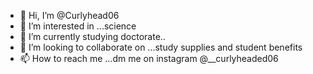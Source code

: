- 👋 Hi, I’m @Curlyhead06
- 👀 I’m interested in ...science
- 🌱 I’m currently studying doctorate..
- 💞️ I’m looking to collaborate on ...study supplies and student benefits
- 📫 How to reach me ...dm me on instagram @__curlyheaded06

<!---
Curlyhead06/Curlyhead06 is a ✨ special ✨ repository because its `README.md` (this file) appears on your GitHub profile.
You can click the Preview link to take a look at your changes.
--->
